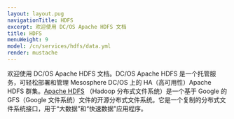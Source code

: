 ```yaml
---
layout: layout.pug
navigationTitle: HDFS 
excerpt: 欢迎使用 DC/OS Apache HDFS 文档
title: HDFS 
menuWeight: 9
model: /cn/services/hdfs/data.yml
render: mustache
---
```


欢迎使用 DC/OS Apache HDFS 文档。DC/OS Apache HDFS 是一个托管服务，可轻松部署和管理 Mesosphere DC/OS 上的 HA（高可用性）Apache HDFS 群集。[Apache HDFS](http://hadoop.apache.org/) （Hadoop 分布式文件系统）是一个基于 Google 的 GFS（Google 文件系统）文件的开源分布式文件系统。它是一个复制的分布式文件系统接口，用于“大数据”和“快速数据”应用程序。

